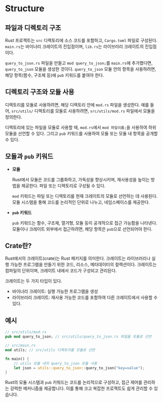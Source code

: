 # Structure

## 파일과 디렉토리 구조

Rust 프로젝트는 `src` 디렉토리에 소스 코드를 포함하고, `Cargo.toml` 파일로 구성된다.
`main.rs`는 바이너리 크레이트의 진입점이며, `lib.rs`는 라이브러리 크레이트의 진입점이다.

`query_to_json.rs` 파일을 만들고 `mod query_to_json;`를 `main.rs`에 추가했다면, `query_to_json` 모듈을 생성한 것이다.
`query_to_json` 모듈 안의 항목을 사용하려면, 해당 항목(함수, 구조체 등)에 `pub` 키워드를 붙여야 한다.

## 디렉토리 구조와 모듈 사용

디렉토리를 모듈로 사용하려면, 해당 디렉토리 안에 `mod.rs` 파일을 생성한다.
예를 들어, `src/utils/` 디렉토리를 모듈로 사용하려면, `src/utils/mod.rs` 파일에서 모듈을 정의한다.

디렉토리에 있는 파일을 모듈로 사용할 때, `mod.rs`에서 `mod 파일이름;`을 사용하여 하위 모듈을 선언할 수 있다.
그리고 `pub` 키워드를 사용하여 모듈 또는 모듈 내 항목을 공개할 수 있다.

## 모듈과 `pub` 키워드

- **모듈**

    Rust에서 모듈은 코드를 그룹화하고, 가독성을 향상시키며, 재사용성을 높이는 방법을 제공한다.
    파일 또는 디렉토리로 구성될 수 있다.

    `mod` 키워드는 파일 또는 디렉토리를 현재 크레이트의 모듈로 선언하는 데 사용된다.
    모듈 시스템을 통해 코드를 논리적인 단위로 나누고, 네임스페이스를 제공한다.

- **`pub` 키워드**

    `pub` 키워드는 함수, 구조체, 열거형, 모듈 등이 공개적으로 접근 가능함을 나타낸다.
    모듈이나 크레이트 외부에서 접근하려면, 해당 항목은 `pub`으로 선언되어야 한다.

## Crate란?

Rust에서의 크레이트(crate)는 Rust 패키지를 의미한다.
크레이트는 라이브러리나 실행 가능한 프로그램을 만들기 위한 코드, 리소스, 메타데이터의 컬렉션이다.
크레이트는 컴파일의 단위이며, 크레이트 내에서 코드가 구성되고 관리된다.

크레이트는 두 가지 타입이 있다.
- 바이너리 크레이트: 실행 가능한 프로그램을 생성
- 라이브러리 크레이트: 재사용 가능한 코드를 포함하여 다른 크레이트에서 사용할 수 있다.

## 예시

```rust
// src/utils/mod.rs
pub mod query_to_json; // src/utils/query_to_json.rs 파일을 모듈로 선언
```

```rust
// src/main.rs
mod utils; // src/utils 디렉토리를 모듈로 선언

fn main() {
    // utils 모듈 내의 query_to_json 모듈 사용
    let json = utils::query_to_json::query_to_json("key=value");
}
```

Rust의 모듈 시스템과 `pub` 키워드는 코드를 논리적으로 구성하고, 접근 제어를 관리하는 강력한 메커니즘을 제공합니다. 이를 통해 크고 복잡한 프로젝트도 쉽게 관리할 수 있습니다.
